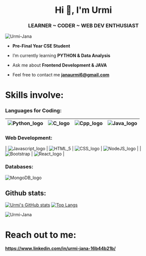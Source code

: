 <h1 align="center">Hi 👋, I'm Urmi</h1>
<h3 align="center">LEARNER ~ CODER ~ WEB DEV ENTHUSIAST</h3>

<p align="left"> <img src="https://komarev.com/ghpvc/?username=Urmi-Jana&label=Profile%20views&color=0e75b6&style=flat" alt="Urmi-Jana" /> </p>


- **Pre-Final Year CSE Student**

- I’m currently learning **PYTHON & Data Analysis**

- Ask me about **Frontend Development & JAVA**

- Feel free to contact me **janaurmi6@gmail.com**

<!-- <h3 align="left">Connect with me:</h3>
<p align="left">
<a href="https://twitter.com/amrita_kesh" target="blank"><img align="center" src="https://cdn.jsdelivr.net/npm/simple-icons@3.0.1/icons/twitter.svg" alt="amrita_kesh" height="30" width="40" /></a>
<a href="https://linkedin.com/in/amrita-kesh-660078183" target="blank"><img align="center" src="https://cdn.jsdelivr.net/npm/simple-icons@3.0.1/icons/linkedin.svg" alt="amrita-kesh-660078183" height="30" width="40" /></a>
<a href="https://fb.com/amrita.kesh.3" target="blank"><img align="center" src="https://cdn.jsdelivr.net/npm/simple-icons@3.0.1/icons/facebook.svg" alt="amrita.kesh.3" height="30" width="40" /></a>
<a href="https://instagram.com/amritakesh" target="blank"><img align="center" src="https://cdn.jsdelivr.net/npm/simple-icons@3.0.1/icons/instagram.svg" alt="amritakesh" height="30" width="40" /></a>
<a href="https://www.codechef.com/users/amritakesh" target="blank"><img align="center" src="https://cdn.jsdelivr.net/npm/simple-icons@3.1.0/icons/codechef.svg" alt="amritakesh" height="30" width="40" /></a>
<a href="https://www.hackerrank.com/amritakesh" target="blank"><img align="center" src="https://cdn.jsdelivr.net/npm/simple-icons@3.0.1/icons/hackerrank.svg" alt="amritakesh" height="30" width="40" /></a>
<a href="https://www.hackerearth.com/@amritakesh" target="blank"><img align="center" src="https://cdn.jsdelivr.net/npm/simple-icons@3.0.1/icons/hackerearth.svg" alt="@amritakesh" height="30" width="40" /></a>
<a href="https://auth.geeksforgeeks.org/user/amritaraneekesh" target="blank"><img align="center" src="https://cdn.jsdelivr.net/npm/simple-icons@3.0.1/icons/geeksforgeeks.svg" alt="amritaraneekesh" height="30" width="40" /></a>
</p> -->
<!-- 
<h3 align="left">Languages and Tools:</h3>
<p align="left"> <a href="https://www.cprogramming.com/" target="_blank"> <img src="https://raw.githubusercontent.com/devicons/devicon/master/icons/c/c-original.svg" alt="c" width="40" height="40"/> </a> <a href="https://www.w3schools.com/cpp/" target="_blank"> <img src="https://raw.githubusercontent.com/devicons/devicon/master/icons/cplusplus/cplusplus-original.svg" alt="cplusplus" width="40" height="40"/> </a> <a href="https://git-scm.com/" target="_blank"> <img src="https://www.vectorlogo.zone/logos/git-scm/git-scm-icon.svg" alt="git" width="40" height="40"/> </a> <a href="https://www.w3.org/html/" target="_blank"> <img src="https://raw.githubusercontent.com/devicons/devicon/master/icons/html5/html5-original-wordmark.svg" alt="html5" width="40" height="40"/> </a> <a href="https://www.java.com" target="_blank"> <img src="https://raw.githubusercontent.com/devicons/devicon/master/icons/java/java-original.svg" alt="java" width="40" height="40"/> </a> <a href="https://www.linux.org/" target="_blank"> <img src="https://raw.githubusercontent.com/devicons/devicon/master/icons/linux/linux-original.svg" alt="linux" width="40" height="40"/> </a> <a href="https://www.python.org" target="_blank"> <img src="https://raw.githubusercontent.com/devicons/devicon/master/icons/python/python-original.svg" alt="python" width="40" height="40"/> </a> </p> -->

# Skills involve:

###  Languages for Coding:

| ![Python_logo]  |  ![C_logo]   |   ![Cpp_logo] |  ![Java_logo]  | 
| :-----: | :-------:| :-----:|  :-----:|

### Web Development:

| ![Javascript_logo] | ![HTML_5] |  ![CSS_logo] | ![NodeJS_logo] | 
|  ![Bootstrap]    |  ![React_logo] |
### Databases:

 ![MongoDB_logo] 

## Github stats:
[![Urmi's GitHub stats](https://github-readme-stats.vercel.app/api?username=Urmi-Jana&theme=radical&show_icons=true&count_private=true)](https://github.com/anuraghazra/github-readme-stats)
[![Top Langs](https://github-readme-stats.vercel.app/api/top-langs/?username=Urmi-Jana&show_icons=true&layout=compact&theme=radical)](https://github.com/anuraghazra/github-readme-stats)

<p><img align="center" src="https://github-readme-streak-stats.herokuapp.com/?user=Urmi-Jana&" alt="Urmi-Jana" /></p>


[Tensorflow_logo]:https://camo.githubusercontent.com/4058e4719e56be216f2464f47def2f62540a0775acfde94a782f4e1aa9607db7/68747470733a2f2f696d672e736869656c64732e696f2f62616467652f54656e736f72466c6f772532302d2532334646364630302e7376673f267374796c653d666f722d7468652d6261646765266c6f676f3d54656e736f72466c6f77266c6f676f436f6c6f723d7768697465

[Pandas_logo]:https://camo.githubusercontent.com/c7b7cc7ee69f29e63d868190f2c26df123e4a5cdd2b87c7da409397bfd64020c/68747470733a2f2f696d672e736869656c64732e696f2f62616467652f70616e6461732532302d2532333135303435382e7376673f267374796c653d666f722d7468652d6261646765266c6f676f3d70616e646173266c6f676f436f6c6f723d7768697465

[Numpy_logo]:https://camo.githubusercontent.com/98fb748d78c124f0aad277f2f162b0cb4fdb1c3b8f69293bb363ebf44ad557cf/68747470733a2f2f696d672e736869656c64732e696f2f62616467652f6e756d70792532302d2532333031333234332e7376673f267374796c653d666f722d7468652d6261646765266c6f676f3d6e756d7079266c6f676f436f6c6f723d7768697465    

[Python_logo]:https://img.shields.io/badge/Python-3776AB?style=for-the-badge&logo=python&logoColor=white

[C_logo]:https://img.shields.io/badge/C-00599C?style=for-the-badge&logo=c&logoColor=white

[Cpp_logo]:https://img.shields.io/badge/C%2B%2B-00599C?style=for-the-badge&logo=c%2B%2B&logoColor=white

[Java_logo]:https://img.shields.io/badge/Java-5C1F87?style=for-the-badge&logo=java&logoColor=white

[R_logo]:https://img.shields.io/badge/R-276DC3?style=for-the-badge&logo=r&logoColor=white

[Javascript_logo]:https://img.shields.io/badge/JavaScript-F7DF1E?style=for-the-badge&logo=javascript&logoColor=black

[HTML_5]:https://img.shields.io/badge/HTML5-E34F26?style=for-the-badge&logo=html5&logoColor=white

[CSS_logo]:https://img.shields.io/badge/CSS-239120?&style=for-the-badge&logo=css3&logoColor=white

[NodeJS_logo]:https://img.shields.io/badge/NodeJS-3776AB?style=for-the-badge&logo=nodedotjs&logoColor=green

[Bootstrap]:https://img.shields.io/badge/Bootstrap-FFD000?style=for-the-badge&logo=bootstrap&logoColor=purple

[Flask_logo]:https://img.shields.io/badge/Flask-000000?style=for-the-badge&logo=flask&logoColor=white

[React_logo]:https://img.shields.io/badge/React-0B2343?style=for-the-badge&logo=createreactapp&logoColor=white

[PostgresSQL]:https://img.shields.io/badge/PostgreSQL-316192?style=for-the-badge&logo=postgresql&logoColor=white

[MySQl_logo]:https://user-images.githubusercontent.com/52605586/124901352-8ff84880-dfff-11eb-9c42-fcc089908f9a.png

[Oracle_logo]:https://user-images.githubusercontent.com/52605586/124901526-b7e7ac00-dfff-11eb-8917-566f99b4c37c.png

[MongoDB_logo]:https://img.shields.io/badge/MongoDB-FC4C02?style=for-the-badge&logo=mongodb&logoColor=green


# Reach out to me:
**https://www.linkedin.com/in/urmi-jana-16b44b21b/**


